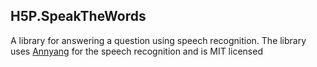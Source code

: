 ## H5P.SpeakTheWords

A library for answering a question using speech recognition.
The library uses [Annyang](https://github.com/TalAter/annyang) for the speech recognition and is MIT licensed
